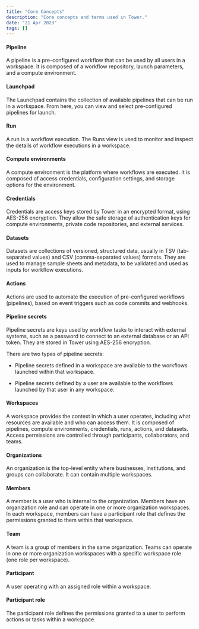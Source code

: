 ```yaml
---
title: "Core Concepts"
description: "Core concepts and terms used in Tower."
date: "21 Apr 2023"
tags: []
---
```


#### Pipeline

A pipeline is a pre-configured workflow that can be used by all users in a workspace. It is composed of a workflow repository, launch parameters, and a compute environment.

#### Launchpad

The Launchpad contains the collection of available pipelines that can be run in a workspace. From here, you can view and select pre-configured pipelines for launch.

#### Run

A run is a workflow execution. The Runs view is used to monitor and inspect the details of workflow executions in a workspace.

#### Compute environments

A compute environment is the platform where workflows are executed. It is composed of access credentials, configuration settings, and storage options for the environment.

#### Credentials

Credentials are access keys stored by Tower in an encrypted format, using AES-256 encryption. They allow the safe storage of authentication keys for compute environments, private code repositories, and external services.

#### Datasets

Datasets are collections of versioned, structured data, usually in TSV (tab-separated values) and CSV (comma-separated values) formats. They are used to manage sample sheets and metadata, to be validated and used as inputs for workflow executions.

#### Actions

Actions are used to automate the execution of pre-configured workflows (pipelines), based on event triggers such as code commits and webhooks.

#### Pipeline secrets

Pipeline secrets are keys used by workflow tasks to interact with external systems, such as a password to connect to an external database or an API token. They are stored in Tower using AES-256 encryption.

There are two types of pipeline secrets:

- Pipeline secrets defined in a workspace are available to the workflows launched within that workspace.

- Pipeline secrets defined by a user are available to the workflows launched by that user in any workspace.

#### Workspaces

A workspace provides the context in which a user operates, including what resources are available and who can access them. It is composed of pipelines, compute environments, credentials, runs, actions, and datasets. Access permissions are controlled through participants, collaborators, and teams.

#### Organizations

An organization is the top-level entity where businesses, institutions, and groups can collaborate. It can contain multiple workspaces.

#### Members

A member is a user who is internal to the organization. Members have an organization role and can operate in one or more organization workspaces. In each workspace, members can have a participant role that defines the permissions granted to them within that workspace.

#### Team

A team is a group of members in the same organization. Teams can operate in one or more organization workspaces with a specific workspace role (one role per workspace).

#### Participant

A user operating with an assigned role within a workspace.

#### Participant role

The participant role defines the permissions granted to a user to perform actions or tasks within a workspace.
